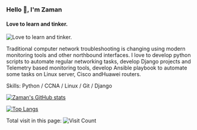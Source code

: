 ### Hello 👋, I'm Zaman
#### Love to learn and tinker.
![Love to learn and tinker.](https://autonetmate.com/wp-content/uploads/2022/05/1631448833062.jpg)

Traditional computer network troubleshooting is changing using modern monitoring tools and other northbound interfaces. I love to develop python scripts to automate regular networking tasks, develop Django projects and Telemetry based monitoring tools, develop Ansible playbook to automate some tasks on Linux server, Cisco andHuawei routers.

Skills: Python / CCNA / Linux / Git / Django

[![Zaman's GitHub stats](https://github-readme-stats.vercel.app/api?username=hasanashik)](https://github.com/anuraghazra/github-readme-stats)

[![Top Langs](https://github-readme-stats.vercel.app/api/top-langs/?username=hasanashik&layout=compact)](https://github.com/anuraghazra/github-readme-stats)

Total visit in this page:
![Visit Count](https://profile-counter.glitch.me/{hasanashik}/count.svg)







